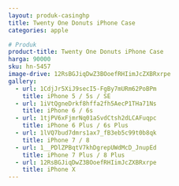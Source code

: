 ```yaml
---
layout: produk-casinghp
title: Twenty One Donuts iPhone Case
categories: apple

# Produk
product-title: Twenty One Donuts iPhone Case
harga: 90000
sku: hn-5457
image-drive: 12RsBGJiqDwZ3BOoefRHIimJcZXBRxrpe
gallery:
  - url: 1CdjJr5XiJ9secI5-FgBy7mURm62PoBPm
    title: iPhone 5 / 5s / SE
  - url: 1iVtQgneDrkf8hffa2fh5AecP1THa71Ns
    title: iPhone 6 / 6s
  - url: 1tjPV6xFjmrNq01aSvdCtsh2dLCAFuqpc
    title: iPhone 6 Plus / 6s Plus
  - url: 1lVQ7bud7dmrs1ax7_fB3eb5c99t0b8qk
    title: iPhone 7 / 8
  - url: 1__PDlZPBqtV7khDgrepUWdMcD_JnupEd
    title: iPhone 7 Plus / 8 Plus
  - url: 12RsBGJiqDwZ3BOoefRHIimJcZXBRxrpe
    title: iPhone X
---
```


